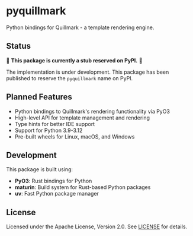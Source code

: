 # pyquillmark

Python bindings for Quillmark - a template rendering engine.

## Status

🚧 **This package is currently a stub reserved on PyPI.** 🚧

The implementation is under development. This package has been published to reserve the `pyquillmark` name on PyPI.

## Planned Features

- Python bindings to Quillmark's rendering functionality via PyO3
- High-level API for template management and rendering
- Type hints for better IDE support
- Support for Python 3.9-3.12
- Pre-built wheels for Linux, macOS, and Windows

## Development

This package is built using:
- **PyO3**: Rust bindings for Python
- **maturin**: Build system for Rust-based Python packages
- **uv**: Fast Python package manager

## License

Licensed under the Apache License, Version 2.0. See [LICENSE](LICENSE) for details.
